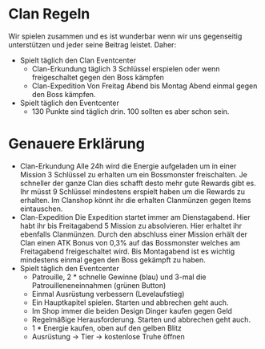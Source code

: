 # Clan Regeln
Wir spielen zusammen und es ist wunderbar wenn wir uns gegenseitig unterstützen und jeder seine Beitrag leistet. Daher:
- Spielt täglich den Clan Eventcenter
  - Clan-Erkundung
    täglich 3 Schlüssel erspielen oder wenn freigeschaltet gegen den Boss kämpfen
  - Clan-Expedition
    Von Freitag Abend bis Montag Abend einmal gegen den Boss kämpfen.
- Spielt täglich den Eventcenter
  - 130 Punkte sind täglich drin. 100 sollten es aber schon sein.

# Genauere Erklärung
  - Clan-Erkundung
    Alle 24h wird die Energie aufgeladen um in einer Mission 3 Schlüssel zu erhalten um ein Bossmonster freischalten. Je schneller der ganze Clan dies schafft desto mehr gute Rewards gibt es. Ihr müsst 9 Schlüssel mindestens erspielt haben um die Rewards zu erhalten. Im Clanshop könnt ihr die erhalten Clanmünzen gegen Items eintauschen.
  - Clan-Expedition
    Die Expedition startet immer am Dienstagabend. Hier habt ihr bis Freitagabend 5 Mission zu absolvieren. Hier erhaltet ihr ebenfalls Clanmünzen. Durch den  abschluss einer Mission erhält der Clan einen ATK Bonus von 0,3% auf das Bossmonster welches am Freitagabend freigeschaltet wird. Bis Montagabend ist es wichtig mindestens einmal gegen den Boss gekämpft zu haben.
- Spielt täglich den Eventcenter
  - Patrouille, 2 * schnelle Gewinne (blau) und 3-mal die Patrouilleneneinnahmen (grünen Button)
  - Einmal Ausrüstung verbessern (Levelaufstieg)
  - Ein Hauptkapitel spielen. Starten und abbrechen geht auch.
  - Im Shop immer die beiden Design Dinger kaufen gegen Geld
  - Regelmäßige Herausforderung. Starten und abbrechen geht auch.
  - 1 * Energie kaufen, oben auf den gelben Blitz
  - Ausrüstung -> Tier -> kostenlose Truhe öffnen
